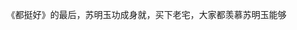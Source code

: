 
《都挺好》的最后，苏明玉功成身就，买下老宅，大家都羡慕苏明玉能够










<!--stackedit_data:
eyJoaXN0b3J5IjpbMjgzNTYzNDMzLDIwMzQxMTcwOTIsOTY5Mj
Y1ODA2XX0=
-->